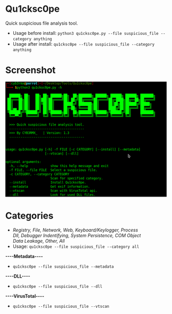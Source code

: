 # Qu1cksc0pe
Quick suspicious file analysis tool.

- Usage before install: ```python3 qu1cksc0pe.py --file suspicious_file --category anything```
- Usage after install: ```qu1cksc0pe --file suspicious_file --category anything```

# Screenshot
![Screen](Screenshot.png)

# Categories
- <i>Registry, File, Network, Web, Keyboard/Keylogger, Process<br>
     Dll, Debugger Indentifying, System Persistence, COM Object<br>
     Data Leakage, Other, All</i>
- Usage: ```qu1cksc0pe --file suspicious_file --category all```

<b>----Metadata----</b>
- ```qu1cksc0pe --file suspicious_file --metadata```

<b>----DLL----</b>
- ```qu1cksc0pe --file suspicious_file --dll```

<b>----VirusTotal----</b>
- ```qu1cksc0pe --file suspicious_file --vtscan```
